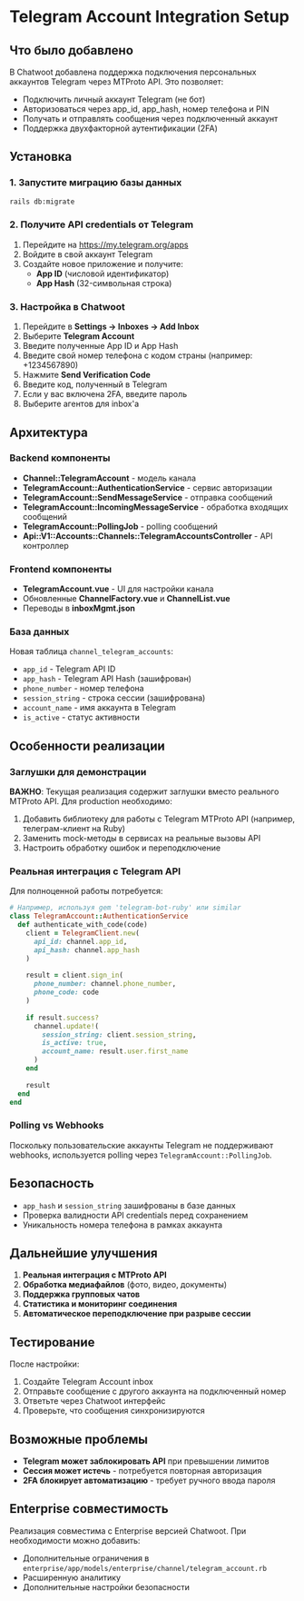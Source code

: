 # Telegram Account Integration Setup

## Что было добавлено

В Chatwoot добавлена поддержка подключения персональных аккаунтов Telegram через MTProto API. Это позволяет:

- Подключить личный аккаунт Telegram (не бот)
- Авторизоваться через app_id, app_hash, номер телефона и PIN
- Получать и отправлять сообщения через подключенный аккаунт
- Поддержка двухфакторной аутентификации (2FA)

## Установка

### 1. Запустите миграцию базы данных

```bash
rails db:migrate
```

### 2. Получите API credentials от Telegram

1. Перейдите на https://my.telegram.org/apps
2. Войдите в свой аккаунт Telegram
3. Создайте новое приложение и получите:
   - **App ID** (числовой идентификатор)
   - **App Hash** (32-символьная строка)

### 3. Настройка в Chatwoot

1. Перейдите в **Settings → Inboxes → Add Inbox**
2. Выберите **Telegram Account**
3. Введите полученные App ID и App Hash
4. Введите свой номер телефона с кодом страны (например: +1234567890)
5. Нажмите **Send Verification Code**
6. Введите код, полученный в Telegram
7. Если у вас включена 2FA, введите пароль
8. Выберите агентов для inbox'а

## Архитектура

### Backend компоненты

- **Channel::TelegramAccount** - модель канала
- **TelegramAccount::AuthenticationService** - сервис авторизации
- **TelegramAccount::SendMessageService** - отправка сообщений
- **TelegramAccount::IncomingMessageService** - обработка входящих сообщений
- **TelegramAccount::PollingJob** - polling сообщений
- **Api::V1::Accounts::Channels::TelegramAccountsController** - API контроллер

### Frontend компоненты

- **TelegramAccount.vue** - UI для настройки канала
- Обновленные **ChannelFactory.vue** и **ChannelList.vue**
- Переводы в **inboxMgmt.json**

### База данных

Новая таблица `channel_telegram_accounts`:
- `app_id` - Telegram API ID
- `app_hash` - Telegram API Hash (зашифрован)
- `phone_number` - номер телефона
- `session_string` - строка сессии (зашифрована)
- `account_name` - имя аккаунта в Telegram
- `is_active` - статус активности

## Особенности реализации

### Заглушки для демонстрации

**ВАЖНО**: Текущая реализация содержит заглушки вместо реального MTProto API. Для production необходимо:

1. Добавить библиотеку для работы с Telegram MTProto API (например, телеграм-клиент на Ruby)
2. Заменить mock-методы в сервисах на реальные вызовы API
3. Настроить обработку ошибок и переподключение

### Реальная интеграция с Telegram API

Для полноценной работы потребуется:

```ruby
# Например, используя gem 'telegram-bot-ruby' или similar
class TelegramAccount::AuthenticationService
  def authenticate_with_code(code)
    client = TelegramClient.new(
      api_id: channel.app_id,
      api_hash: channel.app_hash
    )
    
    result = client.sign_in(
      phone_number: channel.phone_number,
      phone_code: code
    )
    
    if result.success?
      channel.update!(
        session_string: client.session_string,
        is_active: true,
        account_name: result.user.first_name
      )
    end
    
    result
  end
end
```

### Polling vs Webhooks

Поскольку пользовательские аккаунты Telegram не поддерживают webhooks, используется polling через `TelegramAccount::PollingJob`.

## Безопасность

- `app_hash` и `session_string` зашифрованы в базе данных
- Проверка валидности API credentials перед сохранением
- Уникальность номера телефона в рамках аккаунта

## Дальнейшие улучшения

1. **Реальная интеграция с MTProto API**
2. **Обработка медиафайлов** (фото, видео, документы)
3. **Поддержка групповых чатов**
4. **Статистика и мониторинг соединения**
5. **Автоматическое переподключение при разрыве сессии**

## Тестирование

После настройки:

1. Создайте Telegram Account inbox
2. Отправьте сообщение с другого аккаунта на подключенный номер
3. Ответьте через Chatwoot интерфейс
4. Проверьте, что сообщения синхронизируются

## Возможные проблемы

- **Telegram может заблокировать API** при превышении лимитов
- **Сессия может истечь** - потребуется повторная авторизация
- **2FA блокирует автоматизацию** - требует ручного ввода пароля

## Enterprise совместимость

Реализация совместима с Enterprise версией Chatwoot. При необходимости можно добавить:
- Дополнительные ограничения в `enterprise/app/models/enterprise/channel/telegram_account.rb`
- Расширенную аналитику
- Дополнительные настройки безопасности
